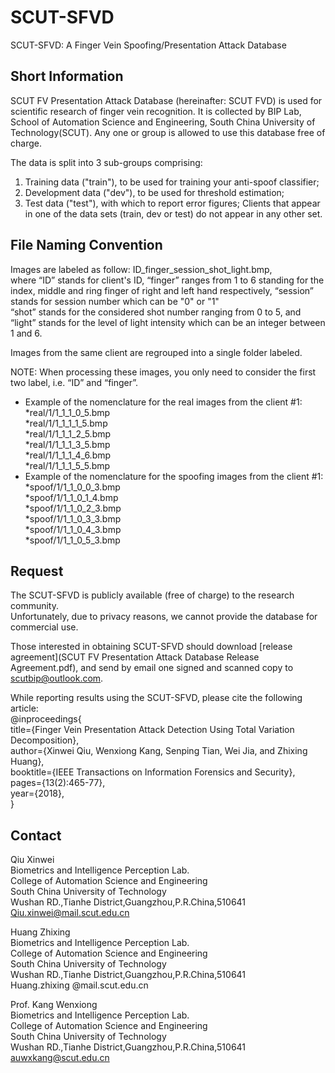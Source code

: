 # SCUT-SFVD
SCUT-SFVD: A Finger Vein Spoofing/Presentation Attack Database

## Short Information
SCUT FV Presentation Attack Database (hereinafter: SCUT FVD) is used for scientific research of finger vein recognition. It is collected by BIP Lab, School of Automation Science and Engineering, South China University of Technology(SCUT). Any one or group is allowed to use this database free of charge.  


The data is split into 3 sub-groups comprising:
1. Training data ("train"), to be used for training your anti-spoof classifier;
2. Development data ("dev"), to be used for threshold estimation;
3. Test data ("test"), with which to report error figures;
Clients that appear in one of the data sets (train, dev or test) do not appear in any other set.


## File Naming Convention
Images are labeled as follow: ID_finger_session_shot_light.bmp,  
where “ID” stands for client's ID, 
“finger” ranges from 1 to 6 standing for the index, middle and ring finger of right and left hand respectively,
“session” stands for session number which can be "0" or "1"   
“shot” stands for the considered shot number ranging from 0 to 5,
and “light” stands for the level of light intensity which can be an integer between 1 and 6.  

Images from the same client are regrouped into a single folder labeled.

NOTE: When processing these images, you only need to consider the first two label, i.e. “ID” and “finger”. 

* Example of the nomenclature for the real images from the client #1:    
  *real/1/1_1_1_0_5.bmp    
  *real/1/1_1_1_1_5.bmp    
  *real/1/1_1_1_2_5.bmp   
  *real/1/1_1_1_3_5.bmp    
  *real/1/1_1_1_4_6.bmp   
  *real/1/1_1_1_5_5.bmp   
* Example of the nomenclature for the spoofing images from the client #1:   
  *spoof/1/1_1_0_0_3.bmp   
  *spoof/1/1_1_0_1_4.bmp   
  *spoof/1/1_1_0_2_3.bmp   
  *spoof/1/1_1_0_3_3.bmp   
  *spoof/1/1_1_0_4_3.bmp   
  *spoof/1/1_1_0_5_3.bmp   

## Request
The SCUT-SFVD is publicly available (free of charge) to the research community.  
Unfortunately, due to privacy reasons, we cannot provide the database for commercial use.

Those interested in obtaining SCUT-SFVD should download [release agreement](SCUT FV Presentation Attack Database Release Agreement.pdf), and send by email one signed and scanned copy to scutbip@outlook.com.

While reporting results using the SCUT-SFVD, please cite the following article:  
@inproceedings{  
  title={Finger Vein Presentation Attack Detection Using Total Variation Decomposition},  
  author={Xinwei Qiu, Wenxiong Kang, Senping Tian, Wei Jia, and Zhixing Huang},  
  booktitle={IEEE Transactions on Information Forensics and Security},  
  pages={13(2):465-77},  
  year={2018},  
}

## Contact
Qiu Xinwei  
Biometrics and Intelligence Perception Lab.  
College of Automation Science and Engineering  
South China University of Technology  
Wushan RD.,Tianhe District,Guangzhou,P.R.China,510641  
Qiu.xinwei@mail.scut.edu.cn  

Huang Zhixing  
Biometrics and Intelligence Perception Lab.  
College of Automation Science and Engineering  
South China University of Technology  
Wushan RD.,Tianhe District,Guangzhou,P.R.China,510641  
Huang.zhixing @mail.scut.edu.cn  

Prof. Kang Wenxiong  
Biometrics and Intelligence Perception Lab.  
College of Automation Science and Engineering  
South China University of Technology  
Wushan RD.,Tianhe District,Guangzhou,P.R.China,510641  
auwxkang@scut.edu.cn
